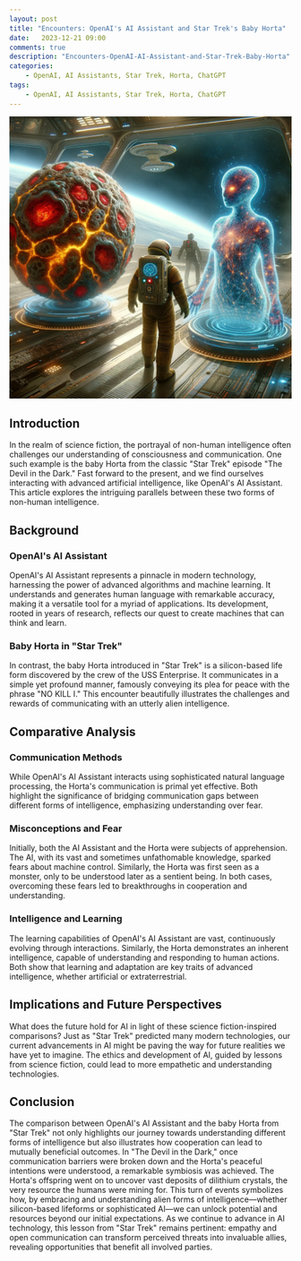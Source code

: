 ```yaml
---
layout: post
title: "Encounters: OpenAI's AI Assistant and Star Trek's Baby Horta"
date:   2023-12-21 09:00
comments: true
description: "Encounters-OpenAI-AI-Assistant-and-Star-Trek-Baby-Horta"
categories:
    - OpenAI, AI Assistants, Star Trek, Horta, ChatGPT
tags:
    - OpenAI, AI Assistants, Star Trek, Horta, ChatGPT
---
```


![](/images/posts/ChatGPT/AI-Assistant-Horta.png)

## Introduction
In the realm of science fiction, the portrayal of non-human intelligence often challenges our understanding of consciousness and communication. One such example is the baby Horta from the classic "Star Trek" episode "The Devil in the Dark." Fast forward to the present, and we find ourselves interacting with advanced artificial intelligence, like OpenAI's AI Assistant. This article explores the intriguing parallels between these two forms of non-human intelligence.

## Background
### OpenAI's AI Assistant
OpenAI's AI Assistant represents a pinnacle in modern technology, harnessing the power of advanced algorithms and machine learning. It understands and generates human language with remarkable accuracy, making it a versatile tool for a myriad of applications. Its development, rooted in years of research, reflects our quest to create machines that can think and learn.

### Baby Horta in "Star Trek"
In contrast, the baby Horta introduced in "Star Trek" is a silicon-based life form discovered by the crew of the USS Enterprise. It communicates in a simple yet profound manner, famously conveying its plea for peace with the phrase "NO KILL I." This encounter beautifully illustrates the challenges and rewards of communicating with an utterly alien intelligence.

## Comparative Analysis
### Communication Methods
While OpenAI's AI Assistant interacts using sophisticated natural language processing, the Horta's communication is primal yet effective. Both highlight the significance of bridging communication gaps between different forms of intelligence, emphasizing understanding over fear.

### Misconceptions and Fear
Initially, both the AI Assistant and the Horta were subjects of apprehension. The AI, with its vast and sometimes unfathomable knowledge, sparked fears about machine control. Similarly, the Horta was first seen as a monster, only to be understood later as a sentient being. In both cases, overcoming these fears led to breakthroughs in cooperation and understanding.

### Intelligence and Learning
The learning capabilities of OpenAI's AI Assistant are vast, continuously evolving through interactions. Similarly, the Horta demonstrates an inherent intelligence, capable of understanding and responding to human actions. Both show that learning and adaptation are key traits of advanced intelligence, whether artificial or extraterrestrial.

## Implications and Future Perspectives
What does the future hold for AI in light of these science fiction-inspired comparisons? Just as "Star Trek" predicted many modern technologies, our current advancements in AI might be paving the way for future realities we have yet to imagine. The ethics and development of AI, guided by lessons from science fiction, could lead to more empathetic and understanding technologies.

## Conclusion
The comparison between OpenAI's AI Assistant and the baby Horta from "Star Trek" not only highlights our journey towards understanding different forms of intelligence but also illustrates how cooperation can lead to mutually beneficial outcomes. In "The Devil in the Dark," once communication barriers were broken down and the Horta's peaceful intentions were understood, a remarkable symbiosis was achieved. The Horta's offspring went on to uncover vast deposits of dilithium crystals, the very resource the humans were mining for. This turn of events symbolizes how, by embracing and understanding alien forms of intelligence—whether silicon-based lifeforms or sophisticated AI—we can unlock potential and resources beyond our initial expectations. As we continue to advance in AI technology, this lesson from "Star Trek" remains pertinent: empathy and open communication can transform perceived threats into invaluable allies, revealing opportunities that benefit all involved parties.